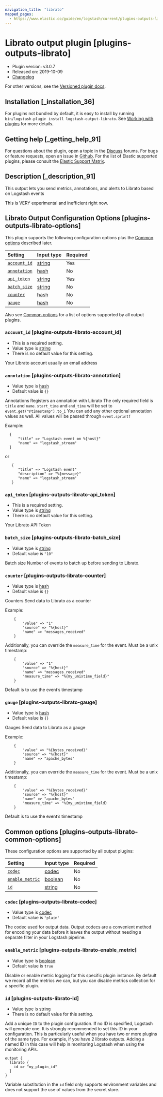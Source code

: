 ```yaml
---
navigation_title: "librato"
mapped_pages:
  - https://www.elastic.co/guide/en/logstash/current/plugins-outputs-librato.html
---
```


# Librato output plugin [plugins-outputs-librato]

* Plugin version: v3.0.7
* Released on: 2019-10-09
* [Changelog](https://github.com/logstash-plugins/logstash-output-librato/blob/v3.0.7/CHANGELOG.md)

For other versions, see the [Versioned plugin docs](https://www.elastic.co/guide/en/logstash-versioned-plugins/current/output-librato-index.html).

## Installation [_installation_36]

For plugins not bundled by default, it is easy to install by running `bin/logstash-plugin install logstash-output-librato`. See [Working with plugins](https://www.elastic.co/guide/en/logstash/8.18/working-with-plugins.html) for more details.

## Getting help [_getting_help_91]

For questions about the plugin, open a topic in the [Discuss](http://discuss.elastic.co) forums. For bugs or feature requests, open an issue in [Github](https://github.com/logstash-plugins/logstash-output-librato). For the list of Elastic supported plugins, please consult the [Elastic Support Matrix](https://www.elastic.co/support/matrix#logstash_plugins).

## Description [_description_91]

This output lets you send metrics, annotations, and alerts to Librato based on Logstash events

This is VERY experimental and inefficient right now.

## Librato Output Configuration Options [plugins-outputs-librato-options]

This plugin supports the following configuration options plus the [Common options](plugins-outputs-librato.md#plugins-outputs-librato-common-options) described later.

| Setting | Input type | Required |
| :- | :- | :- |
| [`account_id`](plugins-outputs-librato.md#plugins-outputs-librato-account_id) | [string](value-types.md#string) | Yes |
| [`annotation`](plugins-outputs-librato.md#plugins-outputs-librato-annotation) | [hash](value-types.md#hash) | No |
| [`api_token`](plugins-outputs-librato.md#plugins-outputs-librato-api_token) | [string](value-types.md#string) | Yes |
| [`batch_size`](plugins-outputs-librato.md#plugins-outputs-librato-batch_size) | [string](value-types.md#string) | No |
| [`counter`](plugins-outputs-librato.md#plugins-outputs-librato-counter) | [hash](value-types.md#hash) | No |
| [`gauge`](plugins-outputs-librato.md#plugins-outputs-librato-gauge) | [hash](value-types.md#hash) | No |

Also see [Common options](plugins-outputs-librato.md#plugins-outputs-librato-common-options) for a list of options supported by all output plugins.

### `account_id` [plugins-outputs-librato-account_id]

* This is a required setting.
* Value type is [string](value-types.md#string)
* There is no default value for this setting.

Your Librato account usually an email address

### `annotation` [plugins-outputs-librato-annotation]

* Value type is [hash](value-types.md#hash)
* Default value is `{}`

Annotations Registers an annotation with Librato The only required field is `title` and `name`. `start_time` and `end_time` will be set to `event.get("@timestamp").to_i` You can add any other optional annotation values as well. All values will be passed through `event.sprintf`

Example:

```
  {
      "title" => "Logstash event on %{host}"
      "name" => "logstash_stream"
  }
```

or

```
   {
      "title" => "Logstash event"
      "description" => "%{message}"
      "name" => "logstash_stream"
   }
```

### `api_token` [plugins-outputs-librato-api_token]

* This is a required setting.
* Value type is [string](value-types.md#string)
* There is no default value for this setting.

Your Librato API Token

### `batch_size` [plugins-outputs-librato-batch_size]

* Value type is [string](value-types.md#string)
* Default value is `"10"`

Batch size Number of events to batch up before sending to Librato.

### `counter` [plugins-outputs-librato-counter]

* Value type is [hash](value-types.md#hash)
* Default value is `{}`

Counters Send data to Librato as a counter

Example:

```
    {
        "value" => "1"
        "source" => "%{host}"
        "name" => "messages_received"
    }
```

Additionally, you can override the `measure_time` for the event. Must be a unix timestamp:

```
    {
        "value" => "1"
        "source" => "%{host}"
        "name" => "messages_received"
        "measure_time" => "%{my_unixtime_field}"
    }
```

Default is to use the event’s timestamp

### `gauge` [plugins-outputs-librato-gauge]

* Value type is [hash](value-types.md#hash)
* Default value is `{}`

Gauges Send data to Librato as a gauge

Example:

```
    {
        "value" => "%{bytes_received}"
        "source" => "%{host}"
        "name" => "apache_bytes"
    }
```

Additionally, you can override the `measure_time` for the event. Must be a unix timestamp:

```
    {
        "value" => "%{bytes_received}"
        "source" => "%{host}"
        "name" => "apache_bytes"
        "measure_time" => "%{my_unixtime_field}
    }
```

Default is to use the event’s timestamp

## Common options [plugins-outputs-librato-common-options]

These configuration options are supported by all output plugins:

| Setting | Input type | Required |
| :- | :- | :- |
| [`codec`](plugins-outputs-librato.md#plugins-outputs-librato-codec) | [codec](value-types.md#codec) | No |
| [`enable_metric`](plugins-outputs-librato.md#plugins-outputs-librato-enable_metric) | [boolean](value-types.md#boolean) | No |
| [`id`](plugins-outputs-librato.md#plugins-outputs-librato-id) | [string](value-types.md#string) | No |

### `codec` [plugins-outputs-librato-codec]

* Value type is [codec](value-types.md#codec)
* Default value is `"plain"`

The codec used for output data. Output codecs are a convenient method for encoding your data before it leaves the output without needing a separate filter in your Logstash pipeline.

### `enable_metric` [plugins-outputs-librato-enable_metric]

* Value type is [boolean](value-types.md#boolean)
* Default value is `true`

Disable or enable metric logging for this specific plugin instance. By default we record all the metrics we can, but you can disable metrics collection for a specific plugin.

### `id` [plugins-outputs-librato-id]

* Value type is [string](value-types.md#string)
* There is no default value for this setting.

Add a unique `ID` to the plugin configuration. If no ID is specified, Logstash will generate one. It is strongly recommended to set this ID in your configuration. This is particularly useful when you have two or more plugins of the same type. For example, if you have 2 librato outputs. Adding a named ID in this case will help in monitoring Logstash when using the monitoring APIs.

```
output {
  librato {
    id => "my_plugin_id"
  }
}
```

Variable substitution in the `id` field only supports environment variables and does not support the use of values from the secret store.
